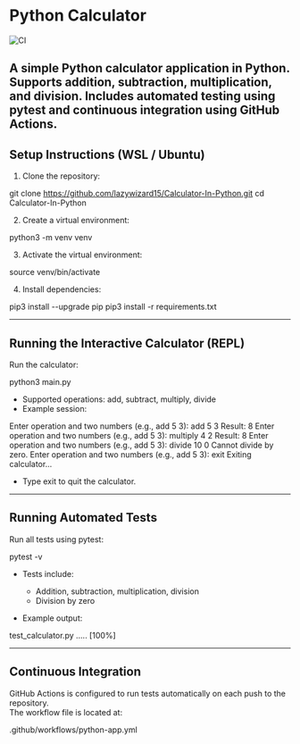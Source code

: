 # Python Calculator

![CI](https://github.com/lazywizard15/Calculator-In-Python/actions/workflows/python-app.yml/badge.svg)

A simple Python calculator application in Python. Supports addition, subtraction, multiplication, and division. Includes automated testing using pytest and continuous integration using GitHub Actions.
---

## Setup Instructions (WSL / Ubuntu)

1. Clone the repository:

git clone https://github.com/lazywizard15/Calculator-In-Python.git
cd Calculator-In-Python

2. Create a virtual environment:

python3 -m venv venv

3. Activate the virtual environment:

source venv/bin/activate

4. Install dependencies:

pip3 install --upgrade pip
pip3 install -r requirements.txt

---

## Running the Interactive Calculator (REPL)

Run the calculator:

python3 main.py

- Supported operations: add, subtract, multiply, divide
- Example session:

Enter operation and two numbers (e.g., add 5 3): add 5 3
Result: 8
Enter operation and two numbers (e.g., add 5 3): multiply 4 2
Result: 8
Enter operation and two numbers (e.g., add 5 3): divide 10 0
Cannot divide by zero.
Enter operation and two numbers (e.g., add 5 3): exit
Exiting calculator...

- Type exit to quit the calculator.

---

## Running Automated Tests

Run all tests using pytest:

pytest -v

- Tests include:
  - Addition, subtraction, multiplication, division
  - Division by zero

- Example output:

test_calculator.py .....                                           [100%]

---

## Continuous Integration

GitHub Actions is configured to run tests automatically on each push to the repository.  
The workflow file is located at:

.github/workflows/python-app.yml

